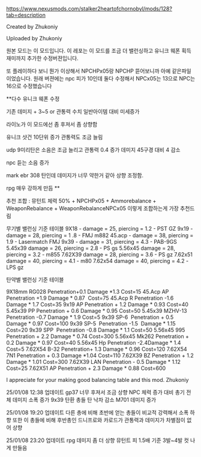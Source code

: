 https://www.nexusmods.com/stalker2heartofchornobyl/mods/128?tab=description


Created by
Zhukoniy


Uploaded by
Zhukoniy

원본 모드는 이 모드입니다. 이 레포는 이 모드를 조금 더 밸런싱하고 유니크 웨폰 획득 재미까지 추가한 수정버젼입니다.

또 플레이하다 보니 뭔가 이상해서 NPCHPx05랑 NPCHP 뜯어보니까 아예 같은파일이었습니다. 원래 버젼에는 npc 피가 10인데 둘다 수정해서 NPCx05는 13으로 NPC는 16으로 수정했습니다

**다수 유니크 웨폰 수정



기존 데미지 + 3~5 or 관통력 수치 일반아이템 대비 미세증가



라이노가 이 모드에선 좀 후져서 좀 상향함



유니크 샷건 10단위 증가 관통력도 조금 늘림



udp 9미리탄은 소음은 조금 늘리고 관통력 0.4 증가 데미지 45구경 대비 4 감소

npc 듣는 소음 증가


mark ebr 308 탄인데 데미지가 너무 약한거 같아 상향 조정함.


rpg 매우 강하게 만듬 **


추천 조합 : 뮤턴트 체력 50% + NPCHPx05 + Ammorebalance + WeaponRebalance + WeaponRebalanceNPCx05 이렇게 조합하는게 가장 추천드림

무기별 밸런싱 기준 테이블
9X18 - damage = 25, piercing = 1.2  - PST GZ
9x19 - damage = 28, piercing = 1 .8  - FMJ m882
45.acp - damage = 38, piercing = 1.9  - Lasermatch FMJ
9x39 - damage = 31, piercing = 4.3  - PAB-9GS
5.45x39 damage = 26, piercing = 2.8 - PS gs
5.56x45 damage = 28, piercing = 3.2 - m855
7.62X39 damage = 28, piercing = 3.6 - PS gz
7.62x51 damage = 40, piercing = 4.1 - m80
7.62x54 damage = 40, piercing = 4.2 -LPS gz




탄약별 밸런싱 기준 테이블

9X18mm RG028       ﻿Penetration+0.1 ﻿Damage *1.3﻿     Cost=15
45.Acp AP    ﻿﻿      Penetration +1.9 ﻿Damage * 0.87 ﻿﻿ Cost=75
45.Acp R﻿﻿           Penetration -1.6 ﻿Damage * 1.7﻿﻿   Cost=35
9x19 AP﻿﻿﻿            Penetration + 1.2 ﻿Damage * 0.93﻿﻿ Cost=40
5.45x39 PP﻿﻿         Penetration + 0.6 ﻿Damage * 0.95 ﻿﻿Cost=50
5.45x39 MZHV-13    Penetration -0.7﻿ Damage * 1.9﻿﻿   Cost=5
9x39 SP-6    ﻿﻿      Penetration + 0.5 ﻿Damage * 0.97﻿﻿ Cost=100
9x39 SP-5    ﻿﻿      Penetration -1.5 ﻿ Damage * 1.15﻿﻿ Cost=20
9x39 SPP    ﻿﻿       Penetration -0.8﻿ Damage * 1.1﻿﻿   Cost=50
5.56x45 995    ﻿    Penetration + 2.2 ﻿Damage * 0.74 ﻿﻿Cost=300
5.56x45 Mk262﻿      Penetration + 0.2 ﻿Damage * 0.97﻿﻿ Cost=40
5.56x45 Hp         ﻿Penetration -2.4﻿Damage * 1.4﻿﻿    Cost=5
7.62X54 B-32       Penetration+ 1.3 ﻿Damage * 0.96﻿﻿  Cost=120
7.62X54 7N1        Penetration + 0.3﻿ Damage *1.04  Cost=110
7.62X39 BZ         Penetration + 1.2 ﻿Damage * 1.01﻿﻿ Cost=300
7.62X39 LAN        Penetration - 0.5﻿ Damage * 1.12 ﻿﻿Cost=25
7.62X51 AP         Penetration + 2.3 ﻿Damage * 0.88 ﻿﻿Cost=600



I appreciate for your making good balancing table and this mod. Zhukoniy




25/01/08 12:38 업데이트 
gp37 너무 후져서 조금 상향
NPC 체력 증가 대비 총기 전체 데미지 소폭 증가
9x39 탄환 총들 탄 낙차 감소 
M701 데미지 증가


25/01/08 19:20 업데이트
다른 총에 비해 초반에 얻는 총들이 비교적 강력해서 소폭 하향
또한 이 총들에 비해 후반총인 드니프로와 카로드가 관통력과 데미지가 차별점이 없어 상향

25/01/08 23:20 업데이트
rpg 데미지 좀 더 상향 뮤턴트 피 1.5배 기준 3발~4발 컷 나게 만들음
